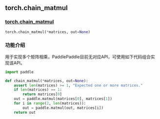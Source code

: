 ## torch.chain_matmul
### [torch.chain_matmul](https://pytorch.org/docs/stable/generated/torch.chain_matmul.html?highlight=chain_matmul#torch.chain_matmul)
```python
torch.chain_matmul(*matrices, out=None)
```
###  功能介绍
用于实现多个矩阵相乘，PaddlePaddle目前无对应API，可使用如下代码组合实现该API。
```python
import paddle

def chain_matmul(*matrices, out=None):
    assert len(matrices) >= 1, "Expected one or more matrices."
    if len(matrices) == 1:
        return matrices[0]
    out = paddle.matmul(matrices[0], matrices[1])
    for i in range(2, len(matrices)):
        out = paddle.matmul(out, matrices[i])
    return out
```
